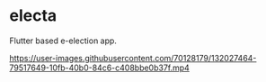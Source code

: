 # electa

Flutter based e-election app.


https://user-images.githubusercontent.com/70128179/132027464-79517649-10fb-40b0-84c6-c408bbe0b37f.mp4


